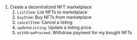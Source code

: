 1. Create a decentralized NFT marketplace
   1. `ListItem`: List NFTs to marketplace
   2. `buyItem`: Buy NFTs from marketplace
   3. `cancelItem`: Cancel a listing
   4. `updateListing`: Update a listing price
   5. `withDrawProceed`: Withdraw payment for my bought NFTs
